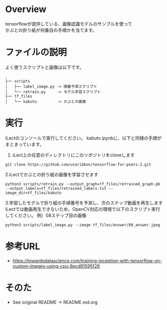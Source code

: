 # Overview
tensorflowが提供している、画像認識モデルのサンプルを使って  
かぶとの折り紙が何番目の手順かを当てます。

# ファイルの説明
よく使うスクリプトと画像は以下です。
```
.
├── scripts
│   ├── label_image.py -> 順番予測スクリプト
│   └── retrain.py     -> モデル学習スクリプト
├── tf_files
│   └── kabuto         -> かぶとの画像
```

# 実行
iLectのコンソールで実行してください。
kabuto.ipynbに、以下と同様の手順がまとまっています。

1. iLect上の任意のディレクトリにこのリポジトリをcloneします
```
git clone https://github.com/usaribbon/tensorflow-for-poets-2.git
```

2.iLectでかぶとの折り紙の画像を学習させます
```
python3 scripts/retrain.py --output_graph=tf_files/retrained_graph.pb --output_labels=tf_files/retrained_labels.txt --image_dir=tf_files/kabuto
```

3.学習したモデルで折り紙の手順番号を予測し、次のステップ動画を再生します
iLectでは動画再生できないため、OpenCV対応の環境で以下のスクリプト実行してください。
例）08ステップ目の画像
```
python3 scripts/label_image.py --image tf_files/answer/08_answer.jpeg
```

# 参考URL
* https://towardsdatascience.com/training-inception-with-tensorflow-on-custom-images-using-cpu-8ecd91595f26

# そのた
* See original README -> README.md.org
